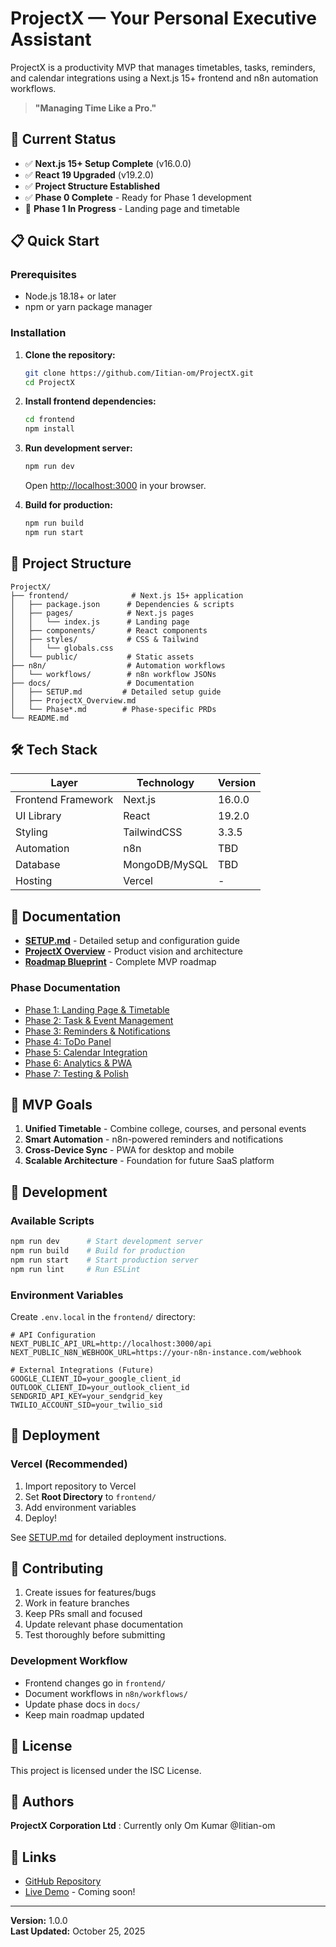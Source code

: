 # ProjectX — Your Personal Executive Assistant

ProjectX is a productivity MVP that manages timetables, tasks, reminders, and calendar integrations using a Next.js 15+ frontend and n8n automation workflows.

> **"Managing Time Like a Pro."**

## 🚀 Current Status

- ✅ **Next.js 15+ Setup Complete** (v16.0.0)
- ✅ **React 19 Upgraded** (v19.2.0)
- ✅ **Project Structure Established**
- ✅ **Phase 0 Complete** - Ready for Phase 1 development
- 🔄 **Phase 1 In Progress** - Landing page and timetable

## 📋 Quick Start

### Prerequisites
- Node.js 18.18+ or later
- npm or yarn package manager

### Installation

1. **Clone the repository:**
   ```bash
   git clone https://github.com/Iitian-om/ProjectX.git
   cd ProjectX
   ```

2. **Install frontend dependencies:**
   ```bash
   cd frontend
   npm install
   ```

3. **Run development server:**
   ```bash
   npm run dev
   ```
   Open [http://localhost:3000](http://localhost:3000) in your browser.

4. **Build for production:**
   ```bash
   npm run build
   npm run start
   ```

## 📁 Project Structure

```
ProjectX/
├── frontend/              # Next.js 15+ application
│   ├── package.json      # Dependencies & scripts
│   ├── pages/            # Next.js pages
│   │   └── index.js      # Landing page
│   ├── components/       # React components
│   ├── styles/           # CSS & Tailwind
│   │   └── globals.css
│   └── public/           # Static assets
├── n8n/                  # Automation workflows
│   └── workflows/        # n8n workflow JSONs
├── docs/                 # Documentation
│   ├── SETUP.md         # Detailed setup guide
│   ├── ProjectX_Overview.md
│   └── Phase*.md        # Phase-specific PRDs
└── README.md
```

## 🛠 Tech Stack

| Layer | Technology | Version |
|-------|-----------|---------|
| Frontend Framework | Next.js | 16.0.0 |
| UI Library | React | 19.2.0 |
| Styling | TailwindCSS | 3.3.5 |
| Automation | n8n | TBD |
| Database | MongoDB/MySQL | TBD |
| Hosting | Vercel | - |

## 📖 Documentation

- **[SETUP.md](docs/SETUP.md)** - Detailed setup and configuration guide
- **[ProjectX Overview](docs/ProjectX_Overview.md)** - Product vision and architecture
- **[Roadmap Blueprint](ProjectX%20%E2%80%93%20MVP%20Roadmap%20%26%20Documentation%20Blueprint.md)** - Complete MVP roadmap

### Phase Documentation
- [Phase 1: Landing Page & Timetable](docs/Phase1_Timetable.md)
- [Phase 2: Task & Event Management](docs/Phase2_TaskEventManagement.md)
- [Phase 3: Reminders & Notifications](docs/Phase3_RemindersNotifications.md)
- [Phase 4: ToDo Panel](docs/Phase4_ToDoPanel.md)
- [Phase 5: Calendar Integration](docs/Phase5_CalendarIntegration.md)
- [Phase 6: Analytics & PWA](docs/Phase6_Analytics_PWA.md)
- [Phase 7: Testing & Polish](docs/Phase7_Testing.md)

## 🎯 MVP Goals

1. **Unified Timetable** - Combine college, courses, and personal events
2. **Smart Automation** - n8n-powered reminders and notifications
3. **Cross-Device Sync** - PWA for desktop and mobile
4. **Scalable Architecture** - Foundation for future SaaS platform

## 🔧 Development

### Available Scripts

```bash
npm run dev      # Start development server
npm run build    # Build for production
npm run start    # Start production server
npm run lint     # Run ESLint
```

### Environment Variables

Create `.env.local` in the `frontend/` directory:

```env
# API Configuration
NEXT_PUBLIC_API_URL=http://localhost:3000/api
NEXT_PUBLIC_N8N_WEBHOOK_URL=https://your-n8n-instance.com/webhook

# External Integrations (Future)
GOOGLE_CLIENT_ID=your_google_client_id
OUTLOOK_CLIENT_ID=your_outlook_client_id
SENDGRID_API_KEY=your_sendgrid_key
TWILIO_ACCOUNT_SID=your_twilio_sid
```

## 🚢 Deployment

### Vercel (Recommended)

1. Import repository to Vercel
2. Set **Root Directory** to `frontend/`
3. Add environment variables
4. Deploy!

See [SETUP.md](docs/SETUP.md) for detailed deployment instructions.

## 🤝 Contributing

1. Create issues for features/bugs
2. Work in feature branches
3. Keep PRs small and focused
4. Update relevant phase documentation
5. Test thoroughly before submitting

### Development Workflow
- Frontend changes go in `frontend/`
- Document workflows in `n8n/workflows/`
- Update phase docs in `docs/`
- Keep main roadmap updated

## 📝 License

This project is licensed under the ISC License.

## 👥 Authors

**ProjectX Corporation Ltd** : Currently only Om Kumar @Iitian-om 

## 🔗 Links

- [GitHub Repository](https://github.com/Iitian-om/ProjectX)
- [Live Demo](#) - Coming soon!

---

**Version:** 1.0.0  
**Last Updated:** October 25, 2025

<!-- End of file -->
